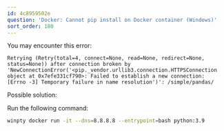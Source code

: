 ```yaml
---
id: 4c8959502e
question: 'Docker: Cannot pip install on Docker container (Windows)'
sort_order: 180
---
```


You may encounter this error:

```
Retrying (Retry(total=4, connect=None, read=None, redirect=None, status=None)) after connection broken by 'NewConnectionError('<pip._vendor.urllib3.connection.HTTPSConnection object at 0x7efe331cf790>: Failed to establish a new connection: [Errno -3] Temporary failure in name resolution')': /simple/pandas/
```

Possible solution:

Run the following command:

```bash
winpty docker run -it --dns=8.8.8.8 --entrypoint=bash python:3.9
```
